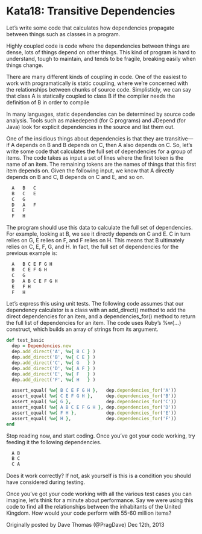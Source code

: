 # Kata18: Transitive Dependencies

Let’s write some code that calculates how dependencies propagate between things such as classes in a program.

Highly coupled code is code where the dependencies between things are dense, lots of things depend on other things. This kind of program is hard to understand, tough to maintain, and tends to be fragile, breaking easily when things change.

There are many different kinds of coupling in code. One of the easiest to work with programatically is static coupling, where we’re concerned with the relationships between chunks of source code. Simplisticly, we can say that class A is statically coupled to class B if the compiler needs the definition of B in order to compile

In many languages, static dependencies can be determined by source code analysis. Tools such as makedepend (for C programs) and JDepend (for Java) look for explicit dependencies in the source and list them out.

One of the insidious things about dependencies is that they are transitive—if A depends on B and B depends on C, then A also depends on C. So, let’s write some code that calculates the full set of dependencies for a group of items. The code takes as input a set of lines where the first token is the name of an item. The remaining tokens are the names of things that this first item depends on. Given the following input, we know that A directly depends on B and C, B depends on C and E, and so on.

```ruby
  A   B   C
  B   C   E
  C   G
  D   A   F
  E   F
  F   H
```

The program should use this data to calculate the full set of dependencies. For example, looking at B, we see it directly depends on C and E. C in turn relies on G, E relies on F, and F relies on H. This means that B ultimately relies on C, E, F, G, and H. In fact, the full set of dependencies for the previous example is:

```ruby
  A   B C E F G H
  B   C E F G H
  C   G
  D   A B C E F G H
  E   F H
  F   H
```

Let’s express this using unit tests. The following code assumes that our dependency calculator is a class with an add_direct() method to add the direct dependencies for an item, and a dependencies_for() method to return the full list of dependencies for an item. The code uses Ruby’s %w{…} construct, which builds an array of strings from its argument.

```ruby
def test_basic
  dep = Dependencies.new
  dep.add_direct('A', %w{ B C } )
  dep.add_direct('B', %w{ C E } )
  dep.add_direct('C', %w{ G   } )
  dep.add_direct('D', %w{ A F } )
  dep.add_direct('E', %w{ F   } )
  dep.add_direct('F', %w{ H   } )

  assert_equal( %w{ B C E F G H },   dep.dependencies_for('A'))
  assert_equal( %w{ C E F G H },     dep.dependencies_for('B'))
  assert_equal( %w{ G },             dep.dependencies_for('C'))
  assert_equal( %w{ A B C E F G H }, dep.dependencies_for('D'))
  assert_equal( %w{ F H },           dep.dependencies_for('E'))
  assert_equal( %w{ H },             dep.dependencies_for('F'))
end
```

Stop reading now, and start coding. Once you’ve got your code working, try feeding it the following dependencies.

```ruby
  A B
  B C
  C A
```

Does it work correctly? If not, ask yourself is this is a condition you should have considered during testing.

Once you’ve got your code working with all the various test cases you can imagine, let’s think for a minute about performance. Say we were using this code to find all the relationships between the inhabitants of the United Kingdom. How would your code perform with 55-60 million items?

Originally posted by Dave Thomas (@PragDave) Dec 12th, 2013 
